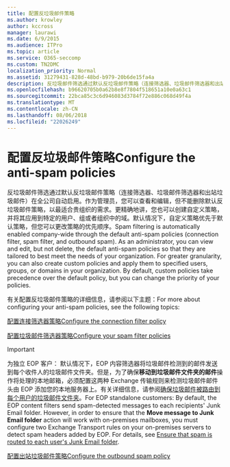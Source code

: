 ```yaml
---
title: 配置反垃圾邮件策略
ms.author: krowley
author: kccross
manager: laurawi
ms.date: 6/9/2015
ms.audience: ITPro
ms.topic: article
ms.service: O365-seccomp
ms.custom: TN2DMC
localization_priority: Normal
ms.assetid: 31279431-828d-48bd-b979-20b6de15fa4a
description: 反垃圾邮件筛选通过默认反垃圾邮件策略（连接筛选器、垃圾邮件筛选器和出站垃圾邮件）在全公司自动启用。作为管理员，您可以查看和编辑，但不能删除默认反垃圾邮件策略，以最适合贵组织的需求。更精确地讲，您也可以创建自定义策略，并将其应用到特定的用户、组或者组织中的域。默认情况下，自定义策略优先于默认策略，但您可以更改策略的优先顺序。
ms.openlocfilehash: b96620705b0a62b8e8f7804f518651a10e0a63c1
ms.sourcegitcommit: 22bca85c3c6d946083d3784f72e886c068d49f4a
ms.translationtype: MT
ms.contentlocale: zh-CN
ms.lasthandoff: 08/06/2018
ms.locfileid: "22026249"
---
```

# <a name="configure-the-anti-spam-policies"></a><span data-ttu-id="67380-106">配置反垃圾邮件策略</span><span class="sxs-lookup"><span data-stu-id="67380-106">Configure the anti-spam policies</span></span>

<span data-ttu-id="67380-p102">反垃圾邮件筛选通过默认反垃圾邮件策略（连接筛选器、垃圾邮件筛选器和出站垃圾邮件）在全公司自动启用。作为管理员，您可以查看和编辑，但不能删除默认反垃圾邮件策略，以最适合贵组织的需求。更精确地讲，您也可以创建自定义策略，并将其应用到特定的用户、组或者组织中的域。默认情况下，自定义策略优先于默认策略，但您可以更改策略的优先顺序。</span><span class="sxs-lookup"><span data-stu-id="67380-p102">Spam filtering is automatically enabled company-wide through the default anti-spam policies (connection filter, spam filter, and outbound spam). As an administrator, you can view and edit, but not delete, the default anti-spam policies so that they are tailored to best meet the needs of your organization. For greater granularity, you can also create custom policies and apply them to specified users, groups, or domains in your organization. By default, custom policies take precedence over the default policy, but you can change the priority of your policies.</span></span> 
  
<span data-ttu-id="67380-111">有关配置反垃圾邮件策略的详细信息，请参阅以下主题：</span><span class="sxs-lookup"><span data-stu-id="67380-111">For more about configuring your anti-spam policies, see the following topics:</span></span>
  
[<span data-ttu-id="67380-112">配置连接筛选器策略</span><span class="sxs-lookup"><span data-stu-id="67380-112">Configure the connection filter policy</span></span>](configure-the-connection-filter-policy.md)
  
[<span data-ttu-id="67380-113">配置垃圾邮件筛选器策略</span><span class="sxs-lookup"><span data-stu-id="67380-113">Configure your spam filter policies</span></span>](configure-your-spam-filter-policies.md)
  
> [!IMPORTANT]
> <span data-ttu-id="67380-p103">为独立 EOP 客户： 默认情况下，EOP 内容筛选器将垃圾邮件检测到的邮件发送到每个收件人的垃圾邮件文件夹。但是，为了确保**移动到垃圾邮件文件夹的邮件**操作将处理的本地邮箱，必须配置这两种 Exchange 传输规则来检测垃圾邮件邮件头由 EOP 添加您的本地服务器上。有关详细信息，请参阅[确保垃圾邮件被路由到每个用户的垃圾邮件文件夹](ensure-that-spam-is-routed-to-each-user-s-junk-email-folder.md)。</span><span class="sxs-lookup"><span data-stu-id="67380-p103">For EOP standalone customers: By default, the EOP content filters send spam-detected messages to each recipients' Junk Email folder. However, in order to ensure that the **Move message to Junk Email folder** action will work with on-premises mailboxes, you must configure two Exchange Transport rules on your on-premises servers to detect spam headers added by EOP. For details, see [Ensure that spam is routed to each user's Junk Email folder](ensure-that-spam-is-routed-to-each-user-s-junk-email-folder.md).</span></span> 
  
[<span data-ttu-id="67380-117">配置出站垃圾邮件策略</span><span class="sxs-lookup"><span data-stu-id="67380-117">Configure the outbound spam policy</span></span>](configure-the-outbound-spam-policy.md)
  

